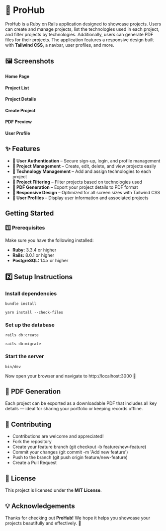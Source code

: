 # 🚀 ProHub

ProHub is a Ruby on Rails application designed to showcase projects. Users can create and manage projects,
list the technologies used in each project, and filter projects by technologies. Additionally, users can 
generate PDF files for their projects. The application features a responsive design built with **Tailwind CSS**,
a navbar, user profiles, and more.

## 🖼️ Screenshots
#### Home Page	
#### Project List	
#### Project Details
#### Create Project	
#### PDF Preview	
#### User Profile

## ✨ Features

- **🔐 User Authentication** – Secure sign-up, login, and profile management
- **📂 Project Management** – Create, edit, delete, and view projects easily
- **🧩 Technology Management** – Add and assign technologies to each project
- **🔎 Project Filtering** – Filter projects based on technologies used
- **🧾 PDF Generation** – Export your project details to PDF format
- **📱 Responsive Design** – Optimized for all screen sizes with Tailwind CSS
- **👤 User Profiles** – Display user information and associated projects

## Getting Started
### 1️⃣ Prerequisites

Make sure you have the following installed:

- **Ruby:** 3.3.4 or higher
- **Rails:** 8.0.1 or higher
- **PostgreSQL:** 14.x or higher

## 2️⃣ Setup Instructions
### Install dependencies

`bundle install`

`yarn install --check-files`

### Set up the database
`rails db:create`

`rails db:migrate`

### Start the server
`bin/dev`

Now open your browser and navigate to http://localhost:3000 🎉

## 📄 PDF Generation

Each project can be exported as a downloadable PDF that includes all key details — ideal for sharing your portfolio or keeping records offline.

## 🤝 Contributing

- Contributions are welcome and appreciated!
- Fork the repository
- Create your feature branch (git checkout -b feature/new-feature)
- Commit your changes (git commit -m 'Add new feature')
- Push to the branch (git push origin feature/new-feature)
- Create a Pull Request

## 📜 License

This project is licensed under the **MIT License**.

## 💡 Acknowledgements

Thanks for checking out **ProHub!**
We hope it helps you showcase your projects beautifully and effectively. 🚀